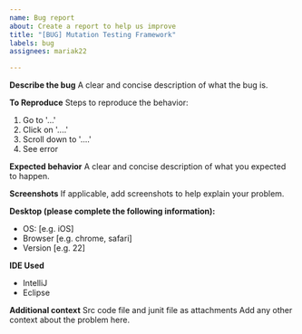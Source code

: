 ```yaml
---
name: Bug report
about: Create a report to help us improve
title: "[BUG] Mutation Testing Framework"
labels: bug
assignees: mariak22

---
```


**Describe the bug**
A clear and concise description of what the bug is.

**To Reproduce**
Steps to reproduce the behavior:
1. Go to '...'
2. Click on '....'
3. Scroll down to '....'
4. See error

**Expected behavior**
A clear and concise description of what you expected to happen.

**Screenshots**
If applicable, add screenshots to help explain your problem.

**Desktop (please complete the following information):**
 - OS: [e.g. iOS]
 - Browser [e.g. chrome, safari]
 - Version [e.g. 22]

**IDE Used**
- IntelliJ
- Eclipse

**Additional context**
Src code file and junit file as attachments
Add any other context about the problem here.
